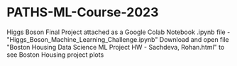 # PATHS-ML-Course-2023

Higgs Boson Final Project attached as a Google Colab Notebook .ipynb file - "Higgs_Boson_Machine_Learning_Challenge.ipynb"
Download and open file "Boston Housing Data Science ML Project HW - Sachdeva, Rohan.html" to see Boston Housing project plots
